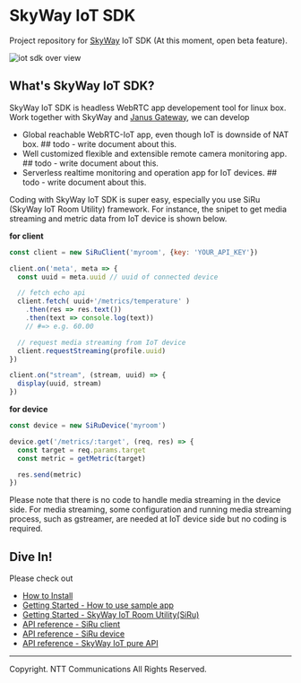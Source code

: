 # SkyWay IoT SDK

Project repository for [SkyWay](https://skyway.io) IoT SDK (At this moment, open beta feature).

![iot sdk over view](https://s3-us-west-1.amazonaws.com/skyway-iot-sdk/iot-sdk-overview.png)

## What's SkyWay IoT SDK?

SkyWay IoT SDK is headless WebRTC app developement tool for linux box. Work together with SkyWay and [Janus Gateway](https://github.com/meetecho/janus-gateway), we can develop

- Global reachable WebRTC-IoT app, even though IoT is downside of NAT box. ## todo - write document about this.
- Well customized flexible and extensible remote camera monitoring app. ## todo - write document about this.
- Serverless realtime monitoring and operation app for IoT devices.  ## todo - write document about this.

Coding with SkyWay IoT SDK is super easy, especially you use SiRu (SkyWay IoT Room Utility) framework. For instance, the snipet to get media streaming and metric data from IoT device is shown below.

**for client**

```javascript
const client = new SiRuClient('myroom', {key: 'YOUR_API_KEY'})

client.on('meta', meta => {
  const uuid = meta.uuid // uuid of connected device

  // fetch echo api
  client.fetch( uuid+'/metrics/temperature' )
    .then(res => res.text())
    .then(text => console.log(text))
    // #=> e.g. 60.00

  // request media streaming from IoT device
  client.requestStreaming(profile.uuid)
})

client.on("stream", (stream, uuid) => {
  display(uuid, stream)
})
```

**for device**

```javascript
const device = new SiRuDevice('myroom')

device.get('/metrics/:target', (req, res) => {
  const target = req.params.target
  const metric = getMetric(target)

  res.send(metric)
})
```

Please note that there is no code to handle media streaming in the device side. For media streaming, some configuration and running media streaming process, such as gstreamer, are needed at IoT device side but no coding is required.

## Dive In!

Please check out

* [How to Install](./docs/how_to_install.md)
* [Getting Started - How to use sample app](./docs/how_to_use_sample_app.md)
* [Getting Started - SkyWay IoT Room Utility(SiRu)](./docs/how_to_use_siru.md)
* [API reference - SiRu client](./docs/apiref/siru_client.md)
* [API reference - SiRu device](./docs/apiref/siru_device.md)
* [API reference - SkyWay IoT pure API](./docs/apiref/pure_api.md)

---
Copyright. NTT Communications All Rights Reserved.
